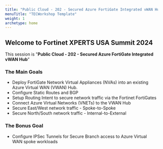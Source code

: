```yaml
---
title: "Public Cloud - 202 - Secured Azure FortiGate Integrated vWAN Hub"
menuTitle: "TECWorkshop Template"
weight: 1
archetype: home
---
```


## Welcome to Fortinet XPERTS USA Summit 2024

This session is "__Public Cloud - 202 - Secured Azure FortiGate Integrated vWAN Hub__"

### The Main Goals

- Deploy FortiGate Network Virtual Appliances (NVAs) into an existing Azure Virtual WAN (VWAN) Hub.
- Configure Static Routes and BGP
- Setup Routing Intent to secure network traffic via the Fortinet FortiGates
- Connect Azure Virtual Networks (VNETs) to the VWAN Hub
- Secure East/West network traffic - Spoke-to-Spoke
- Secure North/South network traffic - Internal-to-External

### The Bonus Goal

- Configure IPSec Tunnels for Secure Branch access to Azure Virtual WAN spoke workloads
